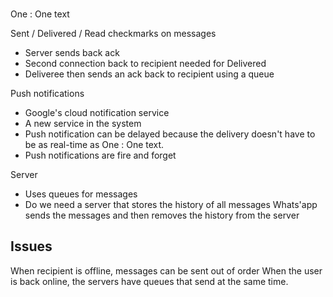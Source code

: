 

###
One : One text

Sent / Delivered / Read checkmarks on messages
- Server sends back ack
- Second connection back to recipient needed for Delivered
- Deliveree then sends an ack back to recipient using a queue

Push notifications
- Google's cloud notification service
- A new service in the system
- Push notification can be delayed because the delivery doesn't have to be as real-time as One : One text.
- Push notifications are fire and forget

Server
- Uses queues for messages
- Do we need a server that stores the history of all messages
Whats'app sends the messages and then removes the history from the server

## Issues
When recipient is offline, messages can be sent out of order
When the user is back online, the servers have queues that send at the same time.
